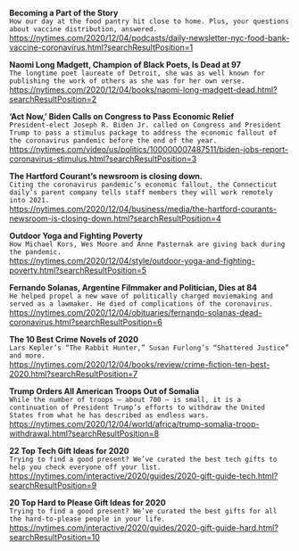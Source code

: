 **Becoming a Part of the Story**\
`How our day at the food pantry hit close to home. Plus, your questions about vaccine distribution, answered.`\
https://nytimes.com/2020/12/04/podcasts/daily-newsletter-nyc-food-bank-vaccine-coronavirus.html?searchResultPosition=1

**Naomi Long Madgett, Champion of Black Poets, Is Dead at 97**\
`The longtime poet laureate of Detroit, she was as well known for publishing the work of others as she was for her own verse.`\
https://nytimes.com/2020/12/04/books/naomi-long-madgett-dead.html?searchResultPosition=2

**‘Act Now,’ Biden Calls on Congress to Pass Economic Relief**\
`President-elect Joseph R. Biden Jr. called on Congress and President Trump to pass a stimulus package to address the economic fallout of the coronavirus pandemic before the end of the year.`\
https://nytimes.com/video/us/politics/100000007487511/biden-jobs-report-coronavirus-stimulus.html?searchResultPosition=3

**The Hartford Courant’s newsroom is closing down.**\
`Citing the coronavirus pandemic’s economic fallout, the Connecticut daily’s parent company tells staff members they will work remotely into 2021.`\
https://nytimes.com/2020/12/04/business/media/the-hartford-courants-newsroom-is-closing-down.html?searchResultPosition=4

**Outdoor Yoga and Fighting Poverty**\
`How Michael Kors, Wes Moore and Anne Pasternak are giving back during the pandemic.`\
https://nytimes.com/2020/12/04/style/outdoor-yoga-and-fighting-poverty.html?searchResultPosition=5

**Fernando Solanas, Argentine Filmmaker and Politician, Dies at 84**\
`He helped propel a new wave of politically charged moviemaking and served as a lawmaker. He died of complications of the coronavirus.`\
https://nytimes.com/2020/12/04/obituaries/fernando-solanas-dead-coronavirus.html?searchResultPosition=6

**The 10 Best Crime Novels of 2020**\
`Lars Kepler’s “The Rabbit Hunter,” Susan Furlong’s “Shattered Justice” and more.`\
https://nytimes.com/2020/12/04/books/review/crime-fiction-ten-best-2020.html?searchResultPosition=7

**Trump Orders All American Troops Out of Somalia**\
`While the number of troops — about 700 — is small, it is a continuation of President Trump’s efforts to withdraw the United States from what he has described as endless wars.`\
https://nytimes.com/2020/12/04/world/africa/trump-somalia-troop-withdrawal.html?searchResultPosition=8

**22 Top Tech Gift Ideas for 2020**\
`Trying to find a good present? We’ve curated the best tech gifts to help you check everyone off your list.`\
https://nytimes.com/interactive/2020/guides/2020-gift-guide-tech.html?searchResultPosition=9

**20 Top Hard to Please Gift Ideas for 2020**\
`Trying to find a good present? We’ve curated the best gifts for all the hard-to-please people in your life.`\
https://nytimes.com/interactive/2020/guides/2020-gift-guide-hard.html?searchResultPosition=10

